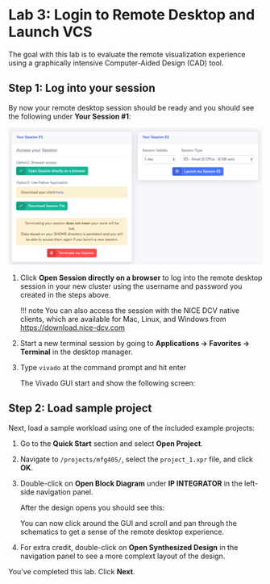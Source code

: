 # Lab 3: Login to Remote Desktop and Launch VCS 

The goal with this lab is to evaluate the remote visualization experience using a graphically intensive Computer-Aided Design (CAD) tool.

## Step 1: Log into your session

By now your remote desktop session should be ready and you should see the following under **Your Session #1**:

![](../../../imgs/access-7.png)

1. Click **Open Session directly on a browser** to log into the remote desktop session in your new cluster using the username and password you created in the steps above.

    !!! note
        You can also access the session with the NICE DCV native clients, which are available for Mac, Linux, and Windows from https://download.nice-dcv.com

1. Start a new terminal session by going to **Applications → Favorites → Terminal** in the desktop manager.

1. Type `vivado` at the command prompt and hit enter

    The Vivado GUI start and show the following screen:

 
## Step 2: Load sample project

Next, load a sample workload using one of the included example projects:

1. Go to the **Quick Start** section and select **Open Project**.
1. Navigate to `/projects/mfg405/`, select the `project_1.xpr` file, and click **OK**.
1. Double-click on **Open Block Diagram** under **IP INTEGRATOR** in the left-side navigation panel.

    After the design opens you should see this:

 
    You can now click around the GUI and scroll and pan through the schematics to get a sense of the remote desktop experience.

1. For extra credit, double-click on **Open Synthesized Design** in the navigation panel to see a more complext layout of the design.

You've completed this lab. Click **Next**.
